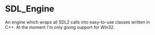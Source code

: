 # SDL_Engine
An engine which wraps all SDL2 calls into easy-to-use classes written in C++. 
At the moment I'm only giving support for Win32.
